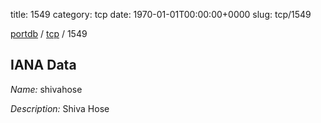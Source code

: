 title: 1549
category: tcp
date: 1970-01-01T00:00:00+0000
slug: tcp/1549

[portdb](/) / [tcp](/category/tcp.html) / 1549


## IANA Data

_Name:_ shivahose

_Description:_ Shiva Hose

